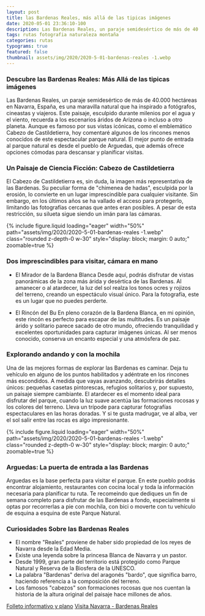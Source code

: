 ```yaml
---
layout: post
title: las Bardenas Reales, más allá de las tipicas imágenes
date: 2020-05-01 23:36:10-100
description: Las Bardenas Reales, un paraje semidesértico de más de 40.000 hectáreas en Navarra, España, es una maravilla natural que ha inspirado a fotógrafos, cineastas y viajeros.
tags: rutas fotografia naturaleza montaña
categories: rutas
typograms: true
featured: false
thumbnail: assets/img/2020/2020-5-01-bardenas-reales -1.webp
---
```



### Descubre las Bardenas Reales: Más Allá de las tipicas imágenes

Las Bardenas Reales, un paraje semidesértico de más de 40.000 hectáreas en Navarra, España, es una maravilla natural que ha inspirado a fotógrafos, cineastas y viajeros. Este paisaje, esculpido durante milenios por el agua y el viento, recuerda a los escenarios áridos de Arizona o incluso a otro planeta. Aunque es famoso por sus vistas icónicas, como el emblemático Cabezo de Castildetierra, hoy comentaré algunos de los rincones menos conocidos de este espectacular parque natural. El mejor punto de entrada al parque natural es desde el pueblo de Arguedas, que además ofrece opciones cómodas para descansar y planificar visitas.


### Un Paisaje de Ciencia Ficción: Cabezo de Castildetierra

El Cabezo de Castildetierra es, sin duda, la imagen más representativa de las Bardenas. Su peculiar forma de "chimenea de hadas", esculpida por la erosión, lo convierte en un lugar imprescindible para cualquier visitante. Sin embargo, en los últimos años se ha vallado el acceso para protegerlo, limitando las fotografías cercanas que antes eran posibles. A pesar de esta restricción, su silueta sigue siendo un imán para las cámaras.

<div class="text-center">
{% include figure.liquid loading="eager" width="50%" path="assets/img/2020/2020-5-01-bardenas-reales -1.webp" class="rounded z-depth-0 w-30" style="display: block; margin: 0 auto;" zoomable=true %}   
</div>

### Dos imprescindibles para visitar, cámara en mano

- El Mirador de la Bardena Blanca
Desde aquí, podrás disfrutar de vistas panorámicas de la zona más árida y desértica de las Bardenas. Al amanecer o al atardecer, la luz del sol realza los tonos ocres y rojizos del terreno, creando un espectáculo visual único. Para la fotografía, este es un lugar que no puedes perderte.

- El Rincón del Bu
En pleno corazón de la Bardena Blanca, en mi opinión, este rincón es perfecto para escapar de las multitudes. Es un paisaje árido y solitario parece sacado de otro mundo, ofreciendo tranquilidad y excelentes oportunidades para capturar imágenes únicas. Al ser menos conocido, conserva un encanto especial y una atmósfera de paz.

### Explorando andando y con la mochila

Una de las mejores formas de explorar las Bardenas es caminar. Deja tu vehículo en alguno de los puntos habilitados y adéntrate en los rincones más escondidos. A medida que vayas avanzando, descubrirás detalles únicos: pequeñas casetas pintorescas, refugios solitarios y, por supuesto, un paisaje siempre cambiante.
El atardecer es el momento ideal para disfrutar del parque, cuando la luz suave acentúa las formaciones rocosas y los colores del terreno. Lleva un trípode para capturar fotografías espectaculares en las horas doradas. Y si te gusta madrugar, ve al alba, ver el sol salir entre las rocas es algo impresionante.

<div class="text-center">
{% include figure.liquid loading="eager" width="50%" path="assets/img/2020/2020-5-01-bardenas-reales -1.webp" class="rounded z-depth-0 w-30" style="display: block; margin: 0 auto;" zoomable=true %}   
</div>

### Arguedas: La puerta de entrada a las Bardenas

Arguedas es la base perfecta para visitar el parque. En este pueblo podrás encontrar alojamiento, restaurantes con cocina local y toda la información necesaria para planificar tu ruta. Te recomeindo que dediques un fin de semana completo para disfrutar de las Bardenas a fondo, especialmente si optas por recorrerlas a pie con mochila, con bici o moverte con tu vehículo de esquina a esquina de este Parque Natural.

### Curiosidades Sobre las Bardenas Reales

- El nombre "Reales" proviene de haber sido propiedad de los reyes de Navarra desde la Edad Media.
- Existe una leyenda sobre la princesa Blanca de Navarra y un pastor.
- Desde 1999, gran parte del territorio está protegido como Parque Natural y Reserva de la Biosfera de la UNESCO.
- La palabra "Bardenas" deriva del aragonés "bardo", que significa barro, haciendo referencia a la composición del terreno.
- Los famosos "cabezos" son formaciones rocosas que nos cuentan la historia de la altura original del paisaje hace millones de años.


[Folleto informativo y plano](https://bardenasreales.es/wp-content/uploads/2022/06/BARDENAS-A3-2021-CAST.pdf)
[Visita Navarra - Bardenas Reales](https://www.visitnavarra.es/es/bardenas-reales)